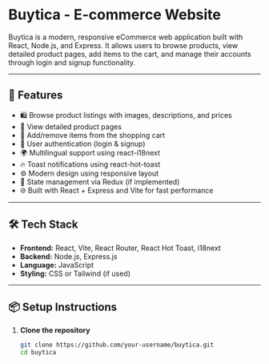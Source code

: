 # Buytica - E-commerce Website

Buytica is a modern, responsive eCommerce web application built with React, Node.js, and Express. It allows users to browse products, view detailed product pages, add items to the cart, and manage their accounts through login and signup functionality.

---

## 🚀 Features

- 🛍️ Browse product listings with images, descriptions, and prices  
- 🔎 View detailed product pages  
- 🧺 Add/remove items from the shopping cart  
- 👤 User authentication (login & signup)  
- 🌍 Multilingual support using react-i18next  
- 🔥 Toast notifications using react-hot-toast  
- ⚙️ Modern design using responsive layout  
- 🧠 State management via Redux (if implemented)  
- 🌐 Built with React + Express and Vite for fast performance  

---

## 🛠️ Tech Stack

- **Frontend:** React, Vite, React Router, React Hot Toast, i18next  
- **Backend:** Node.js, Express.js  
- **Language:** JavaScript  
- **Styling:** CSS or Tailwind (if used)  

---

## 📦 Setup Instructions

1. **Clone the repository**

   ```bash
   git clone https://github.com/your-username/buytica.git
   cd buytica
